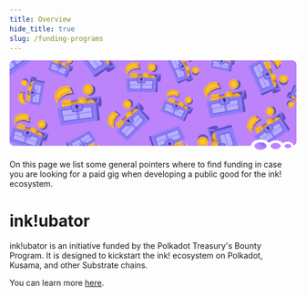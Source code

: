 ```yaml
---
title: Overview
hide_title: true
slug: /funding-programs
---
```


<img src="/img/title/funding-programs.svg" className="titlePic" />

On this page we list some general pointers where to find funding 
in case you are looking for a paid gig when developing a public
good for the ink! ecosystem.

# ink!ubator

ink!ubator is an initiative funded by the Polkadot Treasury's Bounty Program. It is designed to
kickstart the ink! ecosystem on Polkadot, Kusama, and other Substrate chains.

You can learn more [here](/ubator).